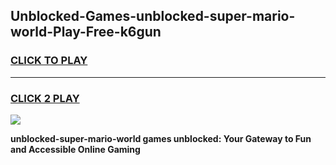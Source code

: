 
## Unblocked-Games-unblocked-super-mario-world-Play-Free-k6gun
<h3>
<a href="https://premium76.site?title=unblocked-super-mario-world&ref=24M">CLICK TO PLAY</a></h3>
<hr>

<h3>
<a href="https://premium76.site?title=unblocked-super-mario-world&ref=24M">CLICK 2 PLAY</a>
  
</h3>

<a href="https://premium76.site?title=unblocked-super-mario-world&ref=24M"><img src="https://clearcache.store/games.png"></a>


**unblocked-super-mario-world games unblocked: Your Gateway to Fun and Accessible Online Gaming**
